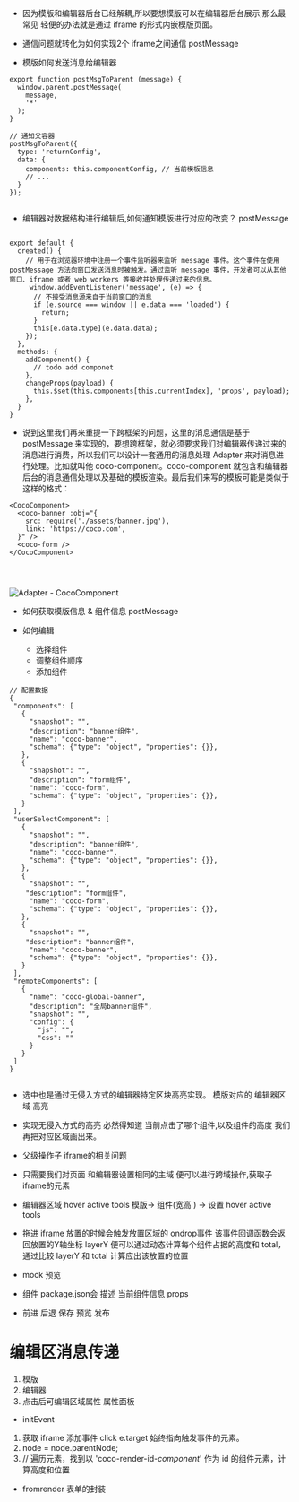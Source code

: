* 因为模版和编辑器后台已经解耦,所以要想模版可以在编辑器后台展示,那么最常见 轻便的办法就是通过 iframe 的形式内嵌模版页面。
* 通信问题就转化为如何实现2个 iframe之间通信  postMessage

* 模版如何发送消息给编辑器
```
export function postMsgToParent (message) {
  window.parent.postMessage(
    message,
    '*'
  );
}

// 通知父容器
postMsgToParent({
  type: 'returnConfig',
  data: {
    components: this.componentConfig, // 当前模板信息
    // ...
  }
});


```

* 编辑器对数据结构进行编辑后,如何通知模版进行对应的改变？ postMessage

```

export default {
  created() {
    // 用于在浏览器环境中注册一个事件监听器来监听 message 事件。这个事件在使用 postMessage 方法向窗口发送消息时被触发。通过监听 message 事件，开发者可以从其他窗口、iframe 或者 web workers 等接收并处理传递过来的信息。
     window.addEventListener('message', (e) => {
      // 不接受消息源来自于当前窗口的消息
      if (e.source === window || e.data === 'loaded') {
        return;
      }
      this[e.data.type](e.data.data);
    });
  },
  methods: {
    addComponent() {
      // todo add componet
    },
    changeProps(payload) {
      this.$set(this.components[this.currentIndex], 'props', payload);
    },
  }
}

```

* 说到这里我们再来重提一下跨框架的问题，这里的消息通信是基于 postMessage 来实现的，要想跨框架，就必须要求我们对编辑器传递过来的消息进行消费，所以我们可以设计一套通用的消息处理 Adapter 来对消息进行处理。比如就叫他 coco-component。coco-component 就包含和编辑器后台的消息通信处理以及基础的模板渲染。最后我们来写的模板可能是类似于这样的格式：

```
<CocoComponent>
  <coco-banner :obj="{
    src: require('./assets/banner.jpg'),
    link: 'https://coco.com',
  }" />
  <coco-form />
</CocoComponent>




```

![Adapter - CocoComponent](https://p3-juejin.byteimg.com/tos-cn-i-k3u1fbpfcp/7cc39610eccc424eb5ce7ee0ed024351~tplv-k3u1fbpfcp-jj-mark:3024:0:0:0:q75.awebp)


* 如何获取模版信息 & 组件信息  postMessage

* 如何编辑
    - 选择组件
    - 调整组件顺序
    - 添加组件


 ```
// 配置数据
{
  "components": [
    {
      "snapshot": "",
      "description": "banner组件",
      "name": "coco-banner",
      "schema": {"type": "object", "properties": {}},
    },
    {
      "snapshot": "",
	  "description": "form组件",
      "name": "coco-form",
      "schema": {"type": "object", "properties": {}},
    }
  ],
  "userSelectComponent": [
    {
      "snapshot": "",
      "description": "banner组件",
      "name": "coco-banner",
      "schema": {"type": "object", "properties": {}},
    },
    {
      "snapshot": "",
     "description": "form组件",
      "name": "coco-form",
      "schema": {"type": "object", "properties": {}},
    },
    {
      "snapshot": "",
     "description": "banner组件",
      "name": "coco-banner",
      "schema": {"type": "object", "properties": {}},
    }
  ],
  "remoteComponents": [
    {
      "name": "coco-global-banner",
      "description": "全局banner组件",
      "snapshot": "",
      "config": {
        "js": "",
        "css": ""
      }
    }
  ]
}


 ```   

 * 选中也是通过无侵入方式的编辑器特定区块高亮实现。 模版对应的 编辑器区域 高亮
 * 实现无侵入方式的高亮 必然得知道 当前点击了哪个组件,以及组件的高度 我们再把对应区域画出来。 
 * 父级操作子 iframe的相关问题
 *  只需要我们对页面 和编辑器设置相同的主域 便可以进行跨域操作,获取子iframe的元素

 * 编辑器区域  hover  active tools     模版-> 组件(宽高 ) -> 设置 hover active tools 

 * 拖进 iframe 放置的时候会触发放置区域的 ondrop事件 该事件回调函数会返回放置的Y轴坐标 layerY 便可以通过动态计算每个组件占据的高度和 total，通过比较 layerY 和 total 计算应出该放置的位置
 * mock 预览
 * 组件 package.json会 描述 当前组件信息 props
 * 前进 后退  保存 预览 发布





 # 编辑区消息传递
 1. 模版
 2. 编辑器
 3. 点击后可编辑区域属性 属性面板



 * initEvent
 1. 获取 iframe 添加事件 click e.target 始终指向触发事件的元素。
 2. node = node.parentNode; 
 3. // 遍历元素，找到以 'coco-render-id-_component_'  作为 id 的组件元素，计算高度和位置



 * fromrender  表单的封装